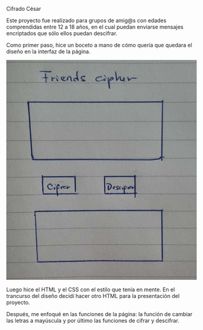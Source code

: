 Cifrado César

Este proyecto fue realizado para grupos de amig@s con edades comprendidas entre 12 a 18 años, en el cual puedan enviarse mensajes encriptados que sólo ellos puedan descifrar.

Como primer paso, hice un boceto a mano de cómo quería que quedara el diseño en la interfaz de la página.

![Boceto](https://github.com/Itzaqui/DEV003-cipher/blob/main/src/images/borrador.jpg)

Luego hice el HTML y el CSS con el estilo que tenía en mente. En el trancurso del diseño decidí hacer otro HTML para la presentación del proyecto.

Después, me enfoqué en las funciones de la página: la función de cambiar las letras a mayúscula y por último las funciones de cifrar y descifrar.
